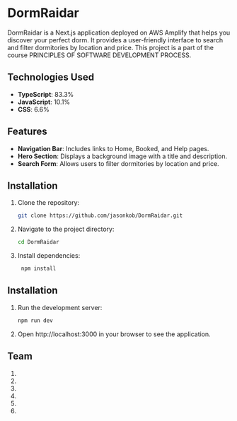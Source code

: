 # DormRaidar

DormRaidar is a Next.js application deployed on AWS Amplify that helps you discover your perfect dorm. It provides a user-friendly interface to search and filter dormitories by location and price.
This project is a part of the course PRINCIPLES OF SOFTWARE DEVELOPMENT PROCESS.

## Technologies Used

- **TypeScript**: 83.3%
- **JavaScript**: 10.1%
- **CSS**: 6.6%

## Features

- **Navigation Bar**: Includes links to Home, Booked, and Help pages.
- **Hero Section**: Displays a background image with a title and description.
- **Search Form**: Allows users to filter dormitories by location and price.

## Installation

1. Clone the repository:
   ```sh
   git clone https://github.com/jasonkob/DormRaidar.git
2. Navigate to the project directory:
    ```sh
   cd DormRaidar
3. Install dependencies:
   ```sh
    npm install
## Installation
1. Run the development server:
   ```sh
   npm run dev
2. Open http://localhost:3000 in your browser to see the application.

## Team
1.
2.
3.
4.
5.
6.



